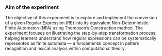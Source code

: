 ### Aim of the experiment

The objective of this experiment is to explore and implement the conversion of a given Regular Expression (RE) into its equivalent Non-Deterministic Finite Automaton (NFA) using Thompson’s Construction method. The experiment focuses on illustrating the step-by-step transformation process, helping learners understand how regular expressions can be systematically represented as finite automata — a fundamental concept in pattern recognition and lexical analysis within computational theory.

